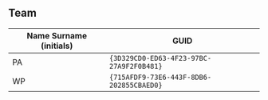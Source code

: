 
## Team

| Name Surname (initials) | GUID                                     |
| ----------------------- | ---------------------------------------- |
| PA                      | `{3D329CD0-ED63-4F23-97BC-27A9F2F0B481}` |
| WP                      | `{715AFDF9-73E6-443F-8DB6-202855CBAED0}` |
